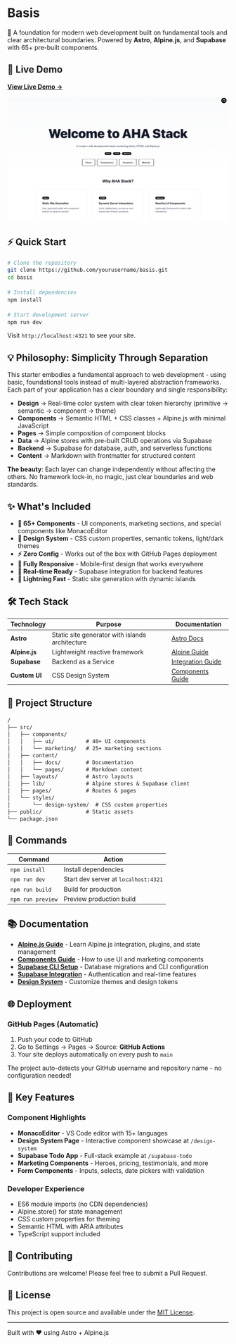 # Basis

🚀 A foundation for modern web development built on fundamental tools and clear architectural boundaries. Powered by **Astro**, **Alpine.js**, and **Supabase** with 65+ pre-built components.

## 🌟 Live Demo

**[View Live Demo →](https://zhengyishen0.github.io/basis)**

![Basis Screenshot](./public/screen-shot.png)

## ⚡ Quick Start

```bash
# Clone the repository
git clone https://github.com/yourusername/basis.git
cd basis

# Install dependencies
npm install

# Start development server
npm run dev
```

Visit `http://localhost:4321` to see your site.

## 💡 Philosophy: Simplicity Through Separation

This starter embodies a fundamental approach to web development - using basic, foundational tools instead of multi-layered abstraction frameworks. Each part of your application has a clear boundary and single responsibility:

- **Design** → Real-time color system with clear token hierarchy (primitive → semantic → component → theme)
- **Components** → Semantic HTML + CSS classes + Alpine.js with minimal JavaScript
- **Pages** → Simple composition of component blocks
- **Data** → Alpine stores with pre-built CRUD operations via Supabase
- **Backend** → Supabase for database, auth, and serverless functions
- **Content** → Markdown with frontmatter for structured content

**The beauty**: Each layer can change independently without affecting the others. No framework lock-in, no magic, just clear boundaries and web standards.

## ✨ What's Included

- **🎨 65+ Components** - UI components, marketing sections, and special components like MonacoEditor
- **🎯 Design System** - CSS custom properties, semantic tokens, light/dark themes
- **⚡ Zero Config** - Works out of the box with GitHub Pages deployment
- **📱 Fully Responsive** - Mobile-first design that works everywhere
- **🔄 Real-time Ready** - Supabase integration for backend features
- **🚀 Lightning Fast** - Static site generation with dynamic islands

## 🛠️ Tech Stack

| Technology    | Purpose                                         | Documentation                                   |
| ------------- | ----------------------------------------------- | ----------------------------------------------- |
| **Astro**     | Static site generator with islands architecture | [Astro Docs](https://astro.build)               |
| **Alpine.js** | Lightweight reactive framework                  | [Alpine Guide](/docs/alpine-guide)              |
| **Supabase**  | Backend as a Service                            | [Integration Guide](/docs/supabase-integration) |
| **Custom UI** | CSS Design System                               | [Components Guide](/docs/components-guide)      |

## 📁 Project Structure

```text
/
├── src/
│   ├── components/
│   │   ├── ui/          # 40+ UI components
│   │   └── marketing/   # 25+ marketing sections
│   ├── content/
│   │   ├── docs/        # Documentation
│   │   └── pages/       # Markdown content
│   ├── layouts/         # Astro layouts
│   ├── lib/             # Alpine stores & Supabase client
│   ├── pages/           # Routes & pages
│   └── styles/
│       └── design-system/  # CSS custom properties
├── public/              # Static assets
└── package.json
```

## 🚀 Commands

| Command           | Action                               |
| ----------------- | ------------------------------------ |
| `npm install`     | Install dependencies                 |
| `npm run dev`     | Start dev server at `localhost:4321` |
| `npm run build`   | Build for production                 |
| `npm run preview` | Preview production build             |

## 📚 Documentation

- **[Alpine.js Guide](/docs/alpine-guide)** - Learn Alpine.js integration, plugins, and state management
- **[Components Guide](/docs/components-guide)** - How to use UI and marketing components
- **[Supabase CLI Setup](/docs/supabase-setup)** - Database migrations and CLI configuration
- **[Supabase Integration](/docs/supabase-integration)** - Authentication and real-time features
- **[Design System](/docs/design-system)** - Customize themes and design tokens

## 🌐 Deployment

### GitHub Pages (Automatic)

1. Push your code to GitHub
2. Go to Settings → Pages → Source: **GitHub Actions**
3. Your site deploys automatically on every push to `main`

The project auto-detects your GitHub username and repository name - no configuration needed!

## 🎯 Key Features

### Component Highlights

- **MonacoEditor** - VS Code editor with 15+ languages
- **Design System Page** - Interactive component showcase at `/design-system`
- **Supabase Todo App** - Full-stack example at `/supabase-todo`
- **Marketing Components** - Heroes, pricing, testimonials, and more
- **Form Components** - Inputs, selects, date pickers with validation

### Developer Experience

- ES6 module imports (no CDN dependencies)
- Alpine.store() for state management
- CSS custom properties for theming
- Semantic HTML with ARIA attributes
- TypeScript support included

## 🤝 Contributing

Contributions are welcome! Please feel free to submit a Pull Request.

## 📄 License

This project is open source and available under the [MIT License](LICENSE).

---

Built with ❤️ using Astro + Alpine.js
